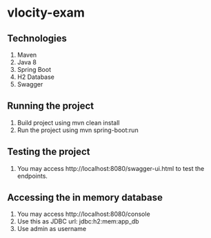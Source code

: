 # vlocity-exam

## Technologies
1. Maven
2. Java 8
3. Spring Boot
4. H2 Database
5. Swagger

## Running the project
1. Build project using mvn clean install
2. Run the project using mvn spring-boot:run

## Testing the project
1. You may access http://localhost:8080/swagger-ui.html to test the endpoints.

## Accessing the in memory database
1. You may access http://localhost:8080/console
2. Use this as JDBC url: jdbc:h2:mem:app_db
3. Use admin as username

